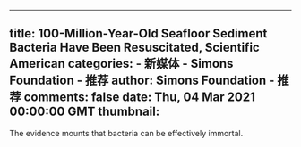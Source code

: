 
---
title: 100-Million-Year-Old Seafloor Sediment Bacteria Have Been Resuscitated, Scientific American
categories: 
    - 新媒体
    - Simons Foundation - 推荐
author: Simons Foundation - 推荐
comments: false
date: Thu, 04 Mar 2021 00:00:00 GMT
thumbnail: 
---

<div>   
<p></p><p>The evidence mounts that bacteria can be effectively immortal.</p>
<p></p>
            
</div>
            